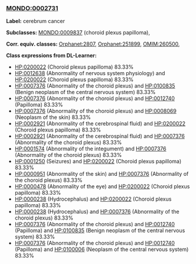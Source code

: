 
### [MONDO:0002731](http://purl.obolibrary.org/obo/MONDO_0002731)
**Label:** cerebrum cancer

**Subclasses:** [MONDO:0009837](http://purl.obolibrary.org/obo/MONDO_0009837) (choroid plexus papilloma), 

**Corr. equiv. classes:** [Orphanet:2807](http://www.orpha.net/ORDO/Orphanet_2807), [Orphanet:251899](http://www.orpha.net/ORDO/Orphanet_251899), [OMIM:260500](http://purl.obolibrary.org/obo/OMIM_260500), 

**Class expressions from DL-Learner:**

- [HP:0200022](http://purl.obolibrary.org/obo/HP_0200022) (Choroid plexus papilloma) 83.33%
- [HP:0012638](http://purl.obolibrary.org/obo/HP_0012638) (Abnormality of nervous system physiology) and [HP:0200022](http://purl.obolibrary.org/obo/HP_0200022) (Choroid plexus papilloma) 83.33%
- [HP:0007376](http://purl.obolibrary.org/obo/HP_0007376) (Abnormality of the choroid plexus) and [HP:0100835](http://purl.obolibrary.org/obo/HP_0100835) (Benign neoplasm of the central nervous system) 83.33%
- [HP:0007376](http://purl.obolibrary.org/obo/HP_0007376) (Abnormality of the choroid plexus) and [HP:0012740](http://purl.obolibrary.org/obo/HP_0012740) (Papilloma) 83.33%
- [HP:0007376](http://purl.obolibrary.org/obo/HP_0007376) (Abnormality of the choroid plexus) and [HP:0008069](http://purl.obolibrary.org/obo/HP_0008069) (Neoplasm of the skin) 83.33%
- [HP:0002921](http://purl.obolibrary.org/obo/HP_0002921) (Abnormality of the cerebrospinal fluid) and [HP:0200022](http://purl.obolibrary.org/obo/HP_0200022) (Choroid plexus papilloma) 83.33%
- [HP:0002921](http://purl.obolibrary.org/obo/HP_0002921) (Abnormality of the cerebrospinal fluid) and [HP:0007376](http://purl.obolibrary.org/obo/HP_0007376) (Abnormality of the choroid plexus) 83.33%
- [HP:0001574](http://purl.obolibrary.org/obo/HP_0001574) (Abnormality of the integument) and [HP:0007376](http://purl.obolibrary.org/obo/HP_0007376) (Abnormality of the choroid plexus) 83.33%
- [HP:0001250](http://purl.obolibrary.org/obo/HP_0001250) (Seizures) and [HP:0200022](http://purl.obolibrary.org/obo/HP_0200022) (Choroid plexus papilloma) 83.33%
- [HP:0000951](http://purl.obolibrary.org/obo/HP_0000951) (Abnormality of the skin) and [HP:0007376](http://purl.obolibrary.org/obo/HP_0007376) (Abnormality of the choroid plexus) 83.33%
- [HP:0000478](http://purl.obolibrary.org/obo/HP_0000478) (Abnormality of the eye) and [HP:0200022](http://purl.obolibrary.org/obo/HP_0200022) (Choroid plexus papilloma) 83.33%
- [HP:0000238](http://purl.obolibrary.org/obo/HP_0000238) (Hydrocephalus) and [HP:0200022](http://purl.obolibrary.org/obo/HP_0200022) (Choroid plexus papilloma) 83.33%
- [HP:0000238](http://purl.obolibrary.org/obo/HP_0000238) (Hydrocephalus) and [HP:0007376](http://purl.obolibrary.org/obo/HP_0007376) (Abnormality of the choroid plexus) 83.33%
- [HP:0007376](http://purl.obolibrary.org/obo/HP_0007376) (Abnormality of the choroid plexus) and [HP:0012740](http://purl.obolibrary.org/obo/HP_0012740) (Papilloma) and [HP:0100835](http://purl.obolibrary.org/obo/HP_0100835) (Benign neoplasm of the central nervous system) 83.33%
- [HP:0007376](http://purl.obolibrary.org/obo/HP_0007376) (Abnormality of the choroid plexus) and [HP:0012740](http://purl.obolibrary.org/obo/HP_0012740) (Papilloma) and [HP:0100006](http://purl.obolibrary.org/obo/HP_0100006) (Neoplasm of the central nervous system) 83.33%


